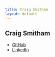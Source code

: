 ```yaml
---
title: Craig Smitham
layout: default 
---
```


## Craig Smitham

* [GitHub](https://github.com/craigsmitham)
* [LinkedIn](https://www.linkedin.com/in/craigsmitham/)